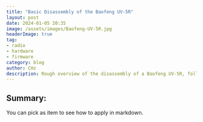```yaml
---
title: "Basic Disassembly of the Baofeng UV-5R"
layout: post
date: 2024-01-05 20:35
image: /assets/images/Baofeng-UV-5R.jpg
headerImage: true
tag:
- radio
- hardware
- firmware
category: blog
author: CHz
description: Rough overview of the disassembly of a Baofeng UV-5R, followed by the extraction of its IC-resident firmware.
---
```


## Summary:

You can pick as item to see how to apply in markdown.
